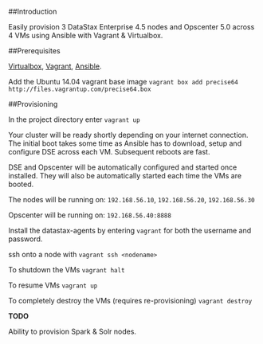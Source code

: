 ##Introduction

Easily provision 3 DataStax Enterprise 4.5 nodes and Opscenter 5.0 across 4 VMs using Ansible with Vagrant & Virtualbox.

##Prerequisites

[Virtualbox](https://www.virtualbox.org/),
[Vagrant](https://www.vagrantup.com/downloads),
[Ansible](http://docs.ansible.com/intro_installation.html).

Add the Ubuntu 14.04 vagrant base image ```vagrant box add precise64 http://files.vagrantup.com/precise64.box```

##Provisioning

In the project directory enter ```vagrant up```

Your cluster will be ready shortly depending on your internet connection. The initial boot takes some time as Ansible has to download, setup and configure DSE across each VM. Subsequent reboots are fast.

DSE and Opscenter will be automatically configured and started once installed. They will also be automatically started each time the VMs are booted.

The nodes will be running on: ```192.168.56.10```, ```192.168.56.20```, ```192.168.56.30```

Opscenter will be running on: ```192.168.56.40:8888```

Install the datastax-agents by entering ```vagrant``` for both the username and password.

ssh onto a node with ```vagrant ssh <nodename>```

To shutdown the VMs ```vagrant halt```

To resume VMs ```vagrant up```

To completely destroy the VMs (requires re-provisioning) ```vagrant destroy```

**TODO**

Ability to provision Spark & Solr nodes.
